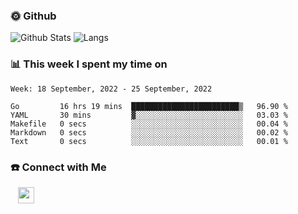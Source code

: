 

<h3> 🌞 Github</h3>

![Github Stats](https://github-readme-stats-beta-lovat.vercel.app/api?username=QiuYukang&count_private=true&show_icons=true&hide=stars)
![Langs](https://github-readme-stats-beta-lovat.vercel.app/api/top-langs/?username=QiuYukang&count_private=true&layout=compact)

<h3> 📊 This week I spent my time on</h3>

<!--START_SECTION:waka-->
```text
Week: 18 September, 2022 - 25 September, 2022

Go         16 hrs 19 mins  ████████████████████████▒   96.90 % 
YAML       30 mins         ▓░░░░░░░░░░░░░░░░░░░░░░░░   03.03 % 
Makefile   0 secs          ░░░░░░░░░░░░░░░░░░░░░░░░░   00.04 % 
Markdown   0 secs          ░░░░░░░░░░░░░░░░░░░░░░░░░   00.02 % 
Text       0 secs          ░░░░░░░░░░░░░░░░░░░░░░░░░   00.01 % 
```
<!--END_SECTION:waka-->

<!--
<h3>🛠 Tech Stack</h3>

- 💻 &nbsp; Java | C | Matlab | C++ | Python
- 🌐 &nbsp; HTML | CSS | JavaScript | Bootstrap
- 🛢  &nbsp; MySQL | Redis
- 🔧 &nbsp; NS-3 | Git | Markdown
-->

<h3> ☎️ Connect with Me </h3>
&nbsp;&nbsp;
<a href="mailto:b612n@qq.com">
  <img href="mailto:b612n@qq.com" align="center" width="26px" src="https://github.com/TheDudeThatCode/TheDudeThatCode/blob/master/Assets/Gmail.svg" />
</a>
